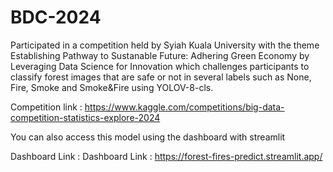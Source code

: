# BDC-2024

Participated in a competition held by Syiah Kuala University with the theme Establishing Pathway to Sustanable Future: Adhering Green Economy by Leveraging Data Science for Innovation which challenges participants to classify forest images that are safe or not in several labels such as None, Fire, Smoke and Smoke&Fire using YOLOV-8-cls.

Competition link : https://www.kaggle.com/competitions/big-data-competition-statistics-explore-2024

You can also access this model using the dashboard with streamlit

Dashboard Link : Dashboard Link : https://forest-fires-predict.streamlit.app/

